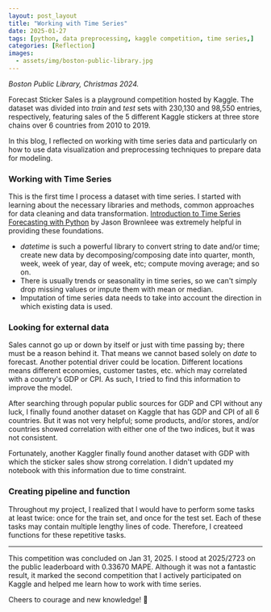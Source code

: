```yaml
---
layout: post_layout
title: "Working with Time Series"
date: 2025-01-27
tags: [python, data preprocessing, kaggle competition, time series,]
categories: [Reflection]
images:
  - assets/img/boston-public-library.jpg
---
```

*Boston Public Library, Christmas 2024.*

Forecast Sticker Sales is a playground competition hosted by Kaggle. The dataset was divided into *train* and *test* sets with 230,130 and 98,550 entries, respectively, featuring sales of the 5 different Kaggle stickers at three store chains over 6 countries from 2010 to 2019.

In this blog, I reflected on working with time series data and particularly on how to use data visualization and preprocessing techniques to prepare data for modeling.

### Working with Time Series

This is the first time I process a dataset with time series. I started with learning about the necessary libraries and methods, common approaches for data cleaning and data transformation. [Introduction to Time Series Forecasting with Python](https://www.google.com/books/edition/Introduction_to_Time_Series_Forecasting/-AiqDwAAQBAJ?hl=en) by Jason Brownleee was extremely helpful in providing these foundations. 

- *datetime* is such a powerful library to convert string to date and/or time; create new data by decomposing/composing date into quarter, month, week, week of year, day of week, etc; compute moving average; and so on.
- There is usually trends or seasonality in time series, so we can't simply drop missing values or impute them with mean or median.
- Imputation of time series data needs to take into account the direction in which existing data is used.

### Looking for external data

Sales cannot go up or down by itself or just with time passing by; there must be a reason behind it. That means we cannot based solely on *date* to forecast. Another potential driver could be location. Different locations means different economies, customer tastes, etc. which may correlated with a country's GDP or CPI. As such, I tried to find this information to improve the model. 

After searching through popular public sources for GDP and CPI without any luck, I finally found another dataset on Kaggle that has GDP and CPI of all 6 countries. But it was not very helpful; some products, and/or stores, and/or countries showed correlation with either one of the two indices, but it was not consistent. 

Fortunately, another Kaggler finally found another dataset with GDP with which the sticker sales show strong correlation. I didn't updated my notebook with this information due to time constraint.

### Creating pipeline and function

Throughout my project, I realized that I would have to perform some tasks at least twice: once for the train set, and once for the test set. Each of these tasks may contain multiple lengthy lines of code. Therefore, I createed functions for these repetitive tasks. 

___

This competition was concluded on Jan 31, 2025. I stood at 2025/2723 on the public leaderboard with 0.33670 MAPE. Although it was not a fantastic result, it marked the second competition that I actively participated on Kaggle and helped me learn how to work with time series. 

Cheers to courage and new knowledge! 🍻